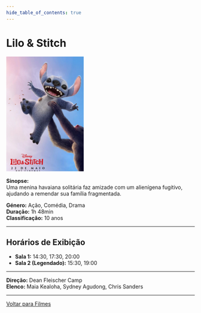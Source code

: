 ```yaml
---
hide_table_of_contents: true
---
```


# Lilo & Stitch

![Lilo & Stitch](/img/lilo_stitch_small.png)

**Sinopse:**  
Uma menina havaiana solitária faz amizade com um alienígena fugitivo, ajudando a remendar sua família fragmentada.

**Género:** Ação, Comédia, Drama  
**Duração:** 1h 48min  
**Classificação:** 10 anos

---

## Horários de Exibição

- **Sala 1:** 14:30, 17:30, 20:00
- **Sala 2 (Legendado):** 15:30, 19:00

---

**Direção:** Dean Fleischer Camp  
**Elenco:** Maia Kealoha, Sydney Agudong, Chris Sanders

---

[Voltar para Filmes](/filmes)
